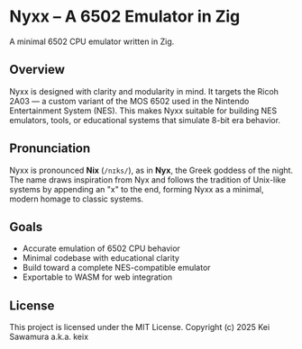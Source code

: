 # Nyxx – A 6502 Emulator in Zig
A minimal 6502 CPU emulator written in Zig.

## Overview
Nyxx is designed with clarity and modularity in mind. It targets the Ricoh 2A03 — a custom variant of the MOS 6502 used in the Nintendo Entertainment System (NES). This makes Nyxx suitable for building NES emulators, tools, or educational systems that simulate 8-bit era behavior.

## Pronunciation
Nyxx is pronounced **Nix** (`/nɪks/`), as in **Nyx**, the Greek goddess of the night. The name draws inspiration from Nyx and follows the tradition of Unix-like systems by appending an "x" to the end, forming Nyxx as a minimal, modern homage to classic systems.

## Goals
- Accurate emulation of 6502 CPU behavior
- Minimal codebase with educational clarity
- Build toward a complete NES-compatible emulator
- Exportable to WASM for web integration

## License
This project is licensed under the MIT License. Copyright (c) 2025 Kei Sawamura a.k.a. keix
